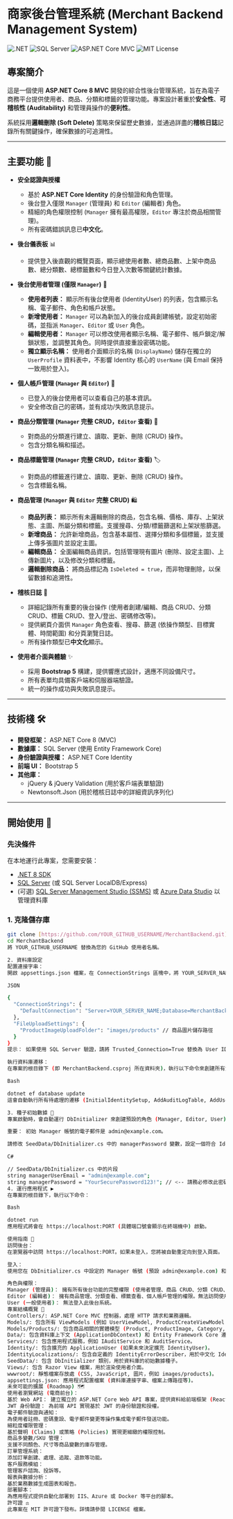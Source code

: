﻿# 商家後台管理系統 (Merchant Backend Management System)

![.NET](https://img.shields.io/badge/.NET-8.0-blue.svg)
![SQL Server](https://img.shields.io/badge/SQL_Server-grey.svg)
![ASP.NET Core MVC](https://img.shields.io/badge/ASP.NET_Core_MVC-purple.svg)
![MIT License](https://img.shields.io/badge/License-MIT-green.svg)

## 專案簡介

這是一個使用 **ASP.NET Core 8 MVC** 開發的綜合性後台管理系統，旨在為電子商務平台提供使用者、商品、分類和標籤的管理功能。專案設計著重於**安全性**、**可稽核性 (Auditability)** 和管理員操作的**便利性**。

系統採用**邏輯刪除 (Soft Delete)** 策略來保留歷史數據，並通過詳盡的**稽核日誌**記錄所有關鍵操作，確保數據的可追溯性。

---

## 主要功能 🚀

* **安全認證與授權**
    * 基於 **ASP.NET Core Identity** 的身份驗證和角色管理。
    * 後台登入僅限 `Manager` (管理員) 和 `Editor` (編輯者) 角色。
    * 精細的角色權限控制 (`Manager` 擁有最高權限，`Editor` 專注於商品相關管理)。
    * 所有密碼錯誤訊息已**中文化**。

* **後台儀表板** 📊
    * 提供登入後直觀的概覽頁面，顯示總使用者數、總商品數、上架中商品數、總分類數、總標籤數和今日登入次數等關鍵統計數據。

* **後台使用者管理 (僅限 `Manager`)** 👥
    * **使用者列表：** 顯示所有後台使用者 (IdentityUser) 的列表，包含顯示名稱、電子郵件、角色和帳戶狀態。
    * **新增使用者：** `Manager` 可以為新加入的後台成員創建帳號，設定初始密碼，並指派 `Manager`、`Editor` 或 `User` 角色。
    * **編輯使用者：** `Manager` 可以修改使用者顯示名稱、電子郵件、帳戶鎖定/解鎖狀態，並調整其角色。同時提供直接重設密碼功能。
    * **獨立顯示名稱：** 使用者介面顯示的名稱 (`DisplayName`) 儲存在獨立的 `UserProfile` 資料表中，不影響 Identity 核心的 `UserName` (與 Email 保持一致用於登入)。

* **個人帳戶管理 (`Manager` 與 `Editor`)** 👤
    * 已登入的後台使用者可以查看自己的基本資訊。
    * 安全修改自己的密碼，並有成功/失敗訊息提示。

* **商品分類管理 (`Manager` 完整 CRUD，`Editor` 查看)** 📂
    * 對商品的分類進行建立、讀取、更新、刪除 (CRUD) 操作。
    * 包含分類名稱和描述。

* **商品標籤管理 (`Manager` 完整 CRUD，`Editor` 查看)** 🏷️
    * 對商品的標籤進行建立、讀取、更新、刪除 (CRUD) 操作。
    * 包含標籤名稱。

* **商品管理 (`Manager` 與 `Editor` 完整 CRUD)** 🛍️
    * **商品列表：** 顯示所有未邏輯刪除的商品，包含名稱、價格、庫存、上架狀態、主圖、所屬分類和標籤。支援搜尋、分類/標籤篩選和上架狀態篩選。
    * **新增商品：** 允許新增商品，包含基本屬性、選擇分類和多個標籤，並支援上傳多張圖片並設定主圖。
    * **編輯商品：** 全面編輯商品資訊，包括管理現有圖片 (刪除、設定主圖)、上傳新圖片，以及修改分類和標籤。
    * **邏輯刪除商品：** 將商品標記為 `IsDeleted = true`，而非物理刪除，以保留數據和追溯性。

* **稽核日誌** 📜
    * 詳細記錄所有重要的後台操作 (使用者創建/編輯、商品 CRUD、分類 CRUD、標籤 CRUD、登入/登出、密碼修改等)。
    * 提供網頁介面供 `Manager` 角色查看、搜尋、篩選 (依操作類型、目標實體、時間範圍) 和分頁瀏覽日誌。
    * 所有操作類型已**中文化**顯示。

* **使用者介面與體驗** ✨
    * 採用 **Bootstrap 5** 構建，提供響應式設計，適應不同設備尺寸。
    * 所有表單均具備客戶端和伺服器端驗證。
    * 統一的操作成功與失敗訊息提示。

---

## 技術棧 🛠️

* **開發框架：** ASP.NET Core 8 (MVC)
* **數據庫：** SQL Server (使用 Entity Framework Core)
* **身份驗證與授權：** ASP.NET Core Identity
* **前端 UI：** Bootstrap 5
* **其他庫：**
    * jQuery & jQuery Validation (用於客戶端表單驗證)
    * Newtonsoft.Json (用於稽核日誌中的詳細資訊序列化)

---

## 開始使用 🏁

### 先決條件

在本地運行此專案，您需要安裝：

* [.NET 8 SDK](https://dotnet.microsoft.com/download/dotnet/8.0)
* [SQL Server](https://www.microsoft.com/en-us/sql-server/sql-server-downloads) (或 SQL Server LocalDB/Express)
* (可選) [SQL Server Management Studio (SSMS)](https://docs.microsoft.com/zh-tw/sql/ssms/download-sql-server-management-studio-ssms) 或 [Azure Data Studio](https://docs.microsoft.com/zh-tw/sql/azure-data-studio/) 以管理資料庫

### 1. 克隆儲存庫

```bash
git clone [https://github.com/YOUR_GITHUB_USERNAME/MerchantBackend.git](https://github.com/YOUR_GITHUB_USERNAME/MerchantBackend.git)
cd MerchantBackend
將 YOUR_GITHUB_USERNAME 替換為您的 GitHub 使用者名稱。

2. 資料庫設定
配置連接字串：
開啟 appsettings.json 檔案，在 ConnectionStrings 區塊中，將 YOUR_SERVER_NAME 替換為您的 SQL Server 實例名稱。

JSON

{
  "ConnectionStrings": {
    "DefaultConnection": "Server=YOUR_SERVER_NAME;Database=MerchantBackendDb;Trusted_Connection=True;MultipleActiveResultSets=true;TrustServerCertificate=True"
  },
  "FileUploadSettings": {
    "ProductImageUploadFolder": "images/products" // 商品圖片儲存路徑
  }
}
提示： 如果使用 SQL Server 驗證，請將 Trusted_Connection=True 替換為 User ID=YourUser;Password=YourPassword;。

執行資料庫遷移：
在專案的根目錄下 (即 MerchantBackend.csproj 所在資料夾)，執行以下命令來創建所有資料庫表和關聯：

Bash

dotnet ef database update
這會自動執行所有待處理的遷移 (InitialIdentitySetup, AddAuditLogTable, AddUserProfileTable, AddCategoriesAndTagsTables, AddProductsAndRelations)。

3. 種子初始數據 🌱
專案啟動時，會自動運行 DbInitializer 來創建預設的角色 (Manager, Editor, User) 和一個初始的 Manager 帳號。

重要： 初始 Manager 帳號的電子郵件是 admin@example.com。

請修改 SeedData/DbInitializer.cs 中的 managerPassword 變數，設定一個符合 Identity 策略的強密碼，並記住它。

C#

// SeedData/DbInitializer.cs 中的片段
string managerUserEmail = "admin@example.com";
string managerPassword = "YourSecurePassword123!"; // <-- 請務必修改此密碼！
4. 運行應用程式 ▶️
在專案的根目錄下，執行以下命令：

Bash

dotnet run
應用程式將會在 https://localhost:PORT (具體端口號會顯示在終端機中) 啟動。

使用指南 📖
訪問後台：
在瀏覽器中訪問 https://localhost:PORT。如果未登入，您將被自動重定向到登入頁面。

登入：
使用您在 DbInitializer.cs 中設定的 Manager 帳號 (預設 admin@example.com) 和密碼登入。

角色與權限：
Manager (管理員)： 擁有所有後台功能的完整權限 (使用者管理、商品 CRUD、分類 CRUD、標籤 CRUD、稽核日誌查看、個人帳戶管理)。
Editor (編輯者)： 擁有商品管理、分類查看、標籤查看、個人帳戶管理的權限。無法訪問使用者管理和稽核日誌。
User (一般使用者)： 無法登入此後台系統。
專案結構概覽 📁
Controllers/: ASP.NET Core MVC 控制器，處理 HTTP 請求和業務邏輯。
Models/: 包含所有 ViewModels (例如 UserViewModel, ProductCreateViewModel 等) 和一些通用實體 (AuditLog, UserProfile)。
Models/Products/: 包含商品相關的實體模型 (Product, ProductImage, Category, Tag, ProductTag)。
Data/: 包含資料庫上下文 (ApplicationDbContext) 和 Entity Framework Core 遷移檔案。
Services/: 包含應用程式服務，例如 IAuditService 和 AuditService。
Identity/: 包含擴充的 ApplicationUser (如果未來決定擴充 IdentityUser)。
IdentityLocalizations/: 包含自定義的 IdentityErrorDescriber，用於中文化 Identity 的錯誤訊息。
SeedData/: 包含 DbInitializer 類別，用於資料庫的初始數據種子。
Views/: 包含 Razor View 檔案，用於渲染使用者介面。
wwwroot/: 靜態檔案存放處 (CSS, JavaScript, 圖片，例如 images/products)。
appsettings.json: 應用程式配置檔案 (資料庫連接字串、檔案上傳路徑等)。
未來可能的擴展 (Roadmap) 🗺️
使用者瀏覽網站 (電商前台)：
基於 Web API： 建立獨立的 ASP.NET Core Web API 專案，提供資料給前端框架 (React, Angular, Vue.js 等) 構建的電商前台。
JWT 身份驗證： 為前端 API 實現基於 JWT 的身份驗證和授權。
電子郵件驗證與通知：
為使用者註冊、密碼重設、電子郵件變更等操作集成電子郵件發送功能。
細粒度權限管理：
基於聲明 (Claims) 或策略 (Policies) 實現更細緻的權限控制。
商品多變數/SKU 管理：
支援不同顏色、尺寸等商品變數的庫存管理。
訂單管理系統：
添加訂單創建、處理、追蹤、退款等功能。
客戶服務模組：
管理客戶諮詢、投訴等。
報表與數據分析：
基於業務數據生成圖表和報告。
部署腳本：
為應用程式提供自動化部署到 IIS、Azure 或 Docker 等平台的腳本。
許可證 ⚖️
此專案在 MIT 許可證下發布。詳情請參閱 LICENSE 檔案。